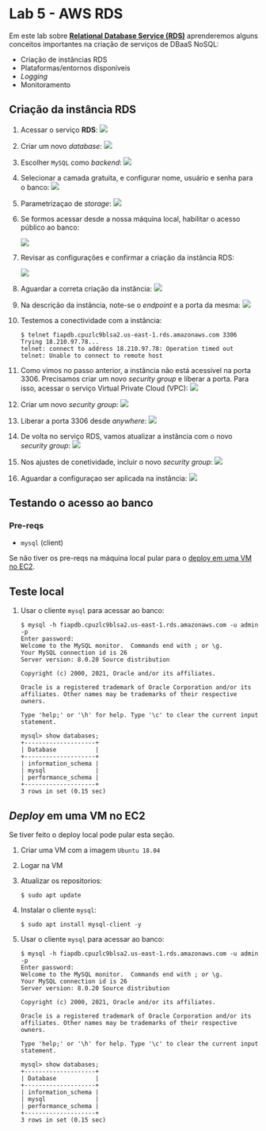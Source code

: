 # Lab 5 - AWS RDS

Em este lab sobre [**Relational Database Service (RDS)**](https://aws.amazon.com/pt/rds/) aprenderemos alguns conceitos importantes na criação de serviços de DBaaS NoSQL:
 - Criação de instâncias RDS
 - Plataformas/entornos disponíveis
 - *Logging*
 - Monitoramento

## Criação da instância RDS
 
1. Acessar o serviço **RDS**:
   ![](https://raw.githubusercontent.com/josecastillolema/fiap/master/abd/dbaas/img/rds01.png)

2. Criar um novo *database*:
   ![](https://raw.githubusercontent.com/josecastillolema/fiap/master/abd/dbaas/img/rds02.png)

3. Escolher `MySQL` como *backend*:
   ![](https://raw.githubusercontent.com/josecastillolema/fiap/master/abd/dbaas/img/rds03.png)
   
4. Selecionar a camada gratuita, e configurar nome, usuário e senha para o banco:
   ![](https://raw.githubusercontent.com/josecastillolema/fiap/master/abd/dbaas/img/rds04.png)

5. Parametrizaçao de *storage*:
   ![](https://raw.githubusercontent.com/josecastillolema/fiap/master/abd/dbaas/img/rds05.png)
   
6. Se formos acessar desde a nossa máquina local, habilitar o acesso público ao banco:
 
   ![](https://raw.githubusercontent.com/josecastillolema/fiap/master/abd/dbaas/img/rds06.png)

7. Revisar as configurações e confirmar a criação da instância RDS:
 
   ![](https://raw.githubusercontent.com/josecastillolema/fiap/master/abd/dbaas/img/rds07.png)

8. Aguardar a correta criação da instância:
   ![](https://raw.githubusercontent.com/josecastillolema/fiap/master/abd/dbaas/img/rds08.png)
   
9. Na descrição da instância, note-se o *endpoint* e a porta da mesma:
   ![](https://raw.githubusercontent.com/josecastillolema/fiap/master/abd/dbaas/img/rds09.png)

10. Testemos a conectividade com a instância:
    ```
    $ telnet fiapdb.cpuzlc9blsa2.us-east-1.rds.amazonaws.com 3306         
    Trying 18.210.97.78...
    telnet: connect to address 18.210.97.78: Operation timed out
    telnet: Unable to connect to remote host
    ```
    
11. Como vimos no passo anterior, a instância não está acessível na porta 3306. Precisamos criar um novo *security group* e liberar a porta. Para isso, acessar o serviço Virtual Private Cloud (VPC):
   ![](https://raw.githubusercontent.com/josecastillolema/fiap/master/abd/dbaas/img/rds10.png)

12. Criar um novo *security group*:
   ![](https://raw.githubusercontent.com/josecastillolema/fiap/master/abd/dbaas/img/rds11.png)

13. Liberar a porta 3306 desde *anywhere*:
   ![](https://raw.githubusercontent.com/josecastillolema/fiap/master/abd/dbaas/img/rds12.png)

14. De volta no serviço RDS, vamos atualizar a instância com o novo *security group*:
   ![](https://raw.githubusercontent.com/josecastillolema/fiap/master/abd/dbaas/img/rds13.png)

15. Nos ajustes de conetividade, incluir o novo *security group*:
   ![](https://raw.githubusercontent.com/josecastillolema/fiap/master/abd/dbaas/img/rds14.png)

16. Aguardar a configuraçao ser aplicada na instância:
   ![](https://raw.githubusercontent.com/josecastillolema/fiap/master/abd/dbaas/img/rds15.png)


## Testando o acesso ao banco

### Pre-reqs

 - `mysql` (client)

Se não tiver os pre-reqs na máquina local pular para o [deploy em uma VM no EC2](#deploy-em-uma-vm-no-ec2).

## Teste local

 1. Usar o cliente `mysql` para acessar ao banco:
    ```
    $ mysql -h fiapdb.cpuzlc9blsa2.us-east-1.rds.amazonaws.com -u admin -p
    Enter password: 
    Welcome to the MySQL monitor.  Commands end with ; or \g.
    Your MySQL connection id is 26
    Server version: 8.0.20 Source distribution

    Copyright (c) 2000, 2021, Oracle and/or its affiliates.

    Oracle is a registered trademark of Oracle Corporation and/or its
    affiliates. Other names may be trademarks of their respective
    owners.

    Type 'help;' or '\h' for help. Type '\c' to clear the current input statement.

    mysql> show databases;
    +--------------------+
    | Database           |
    +--------------------+
    | information_schema |
    | mysql              |
    | performance_schema |
    +--------------------+
    3 rows in set (0.15 sec)
    ```
   
## *Deploy* em uma VM no EC2

Se tiver feito o deploy local pode pular esta seção.

1. Criar uma VM com a imagem `Ubuntu 18.04`

2. Logar na VM

3. Atualizar os repositorios:
    ```
    $ sudo apt update
    ```

4. Instalar o cliente `mysql`:
    ```
    $ sudo apt install mysql-client -y
    ```

5. Usar o cliente `mysql` para acessar ao banco:
    ```
    $ mysql -h fiapdb.cpuzlc9blsa2.us-east-1.rds.amazonaws.com -u admin -p
    Enter password: 
    Welcome to the MySQL monitor.  Commands end with ; or \g.
    Your MySQL connection id is 26
    Server version: 8.0.20 Source distribution

    Copyright (c) 2000, 2021, Oracle and/or its affiliates.

    Oracle is a registered trademark of Oracle Corporation and/or its
    affiliates. Other names may be trademarks of their respective
    owners.

    Type 'help;' or '\h' for help. Type '\c' to clear the current input statement.

    mysql> show databases;
    +--------------------+
    | Database           |
    +--------------------+
    | information_schema |
    | mysql              |
    | performance_schema |
    +--------------------+
    3 rows in set (0.15 sec)

